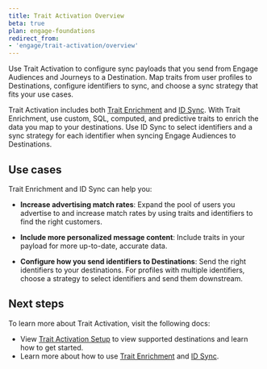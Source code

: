 ```yaml
---
title: Trait Activation Overview
beta: true
plan: engage-foundations
redirect_from: 
- 'engage/trait-activation/overview'
---
```


Use Trait Activation to configure sync payloads that you send from Engage Audiences and Journeys to a Destination. Map traits from user profiles to Destinations, configure identifiers to sync, and choose a sync strategy that fits your use cases. 

Trait Activation includes both [Trait Enrichment](/docs/engage/trait-activation/trait-enrichment/) and [ID Sync](/docs/engage/trait-activation/id-sync/). With Trait Enrichment, use custom, SQL, computed, and predictive traits to enrich the data you map to your destinations. Use ID Sync to select identifiers and a sync strategy for each identifier when syncing Engage Audiences to Destinations.

## Use cases 

Trait Enrichment and ID Sync can help you:

- **Increase advertising match rates**: Expand the pool of users you advertise to and increase match rates by using traits and identifiers to find the right customers. 

- **Include more personalized message content**: Include traits in your payload for more up-to-date, accurate data. 

- **Configure how you send identifiers to Destinations**: Send the right identifiers to your destinations. For profiles with multiple identifiers, choose a strategy to select identifiers and send them downstream.

 
## Next steps 

To learn more about Trait Activation, visit the following docs:

- View [Trait Activation Setup](/docs/engage/trait-activation/trait-activation-setup/) to view supported destinations and learn how to get started.
- Learn more about how to use [Trait Enrichment](/docs/engage/trait-activation/trait-enrichment/) and [ID Sync](/docs/engage/trait-activation/id-sync/).



